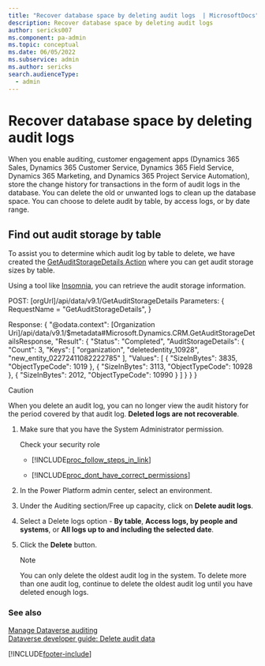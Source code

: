 ```yaml
---
title: "Recover database space by deleting audit logs  | MicrosoftDocs"
description: Recover database space by deleting audit logs
author: sericks007
ms.component: pa-admin
ms.topic: conceptual
ms.date: 06/05/2022
ms.subservice: admin
ms.author: sericks
search.audienceType: 
  - admin
---
```

# Recover database space by deleting audit logs

When you enable auditing, customer engagement apps (Dynamics 365 Sales, Dynamics 365 Customer Service, Dynamics 365 Field Service, Dynamics 365 Marketing, and Dynamics 365 Project Service Automation), store the change history for transactions in the form of audit logs in the database. You can delete the old or unwanted logs to clean up the database space. You can choose to delete audit by table, by access logs, or by date range. 

## Find out audit storage by table
To assist you to determine which audit log by table to delete, we have created the [GetAuditStorageDetails Action](https://learn.microsoft.com/en-us/power-apps/developer/data-platform/webapi/reference/getauditstoragedetails?view=dataverse-latest) where you can get audit storage sizes by table.

Using a tool like [Insomnia](https://learn.microsoft.com/en-us/power-apps/developer/data-platform/webapi/insomnia?view=dataverse-latest), you can retrieve the audit storage information.

  POST: [orgUrl]/api/data/v9.1/GetAuditStorageDetails 
   Parameters: 
    { 
        RequestName = "GetAuditStorageDetails", 
    }

 Response:
 {
    "@odata.context":  [Organization Uri]/api/data/v9.1/$metadata#Microsoft.Dynamics.CRM.GetAuditStorageDetailsResponse,
    "Result": {
        "Status": "Completed",
        "AuditStorageDetails": {
            "Count": 3,
            "Keys": [
                "organization",
                "deletedentity_10928",
                "new_entity_02272411082222785"
            ],
            "Values": [
                {
                    "SizeInBytes": 3835,
                    "ObjectTypeCode": 1019
                },
                {
                    "SizeInBytes": 3113,
                    "ObjectTypeCode": 10928
                },
                {
                    "SizeInBytes": 2012,
                    "ObjectTypeCode": 10990
                }
            ]
        }
    }
}
  
> [!CAUTION]
>  When you delete an audit log, you can no longer view the audit history for the period covered by that audit log. **Deleted logs are not recoverable**.

1. Make sure that you have the System Administrator permission.
  
    Check your security role  
  
   - [!INCLUDE[proc_follow_steps_in_link](../includes/proc-follow-steps-in-link.md)]  
  
   - [!INCLUDE[proc_dont_have_correct_permissions](../includes/proc-dont-have-correct-permissions.md)]  
  
2. In the Power Platform admin center, select an environment. 

3. Under the Auditing section/Free up capacity, click on **Delete audit logs**.  
  
4. Select a Delete logs option - **By table**, **Access logs, by people and systems**, or **All logs up to and including the selected date**.
  
5. Click the **Delete** button.
  
   > [!NOTE]
   >  You can only delete the oldest audit log in the system. To delete more than one audit log, continue to delete the oldest audit log until you have deleted enough logs.  
  
### See also

[Manage Dataverse auditing](manage-dataverse-auditing.md)<br />
[Dataverse developer guide: Delete audit data](/power-apps/developer/data-platform/auditing/delete-audit-data)


[!INCLUDE[footer-include](../includes/footer-banner.md)]
